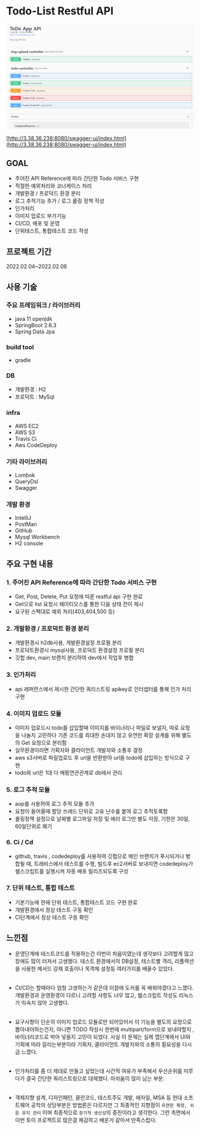 # Todo-List Restful API

![첨부 이미지](https://github.com/jinia91/blogBackUp/blob/main/img/108cf512-66c2-4c11-9c8d-104e4d50b3e1.png?raw=true)

[http://3.38.36.238:8080/swagger-ui/index.html](http://3.38.36.238:8080/swagger-ui/index.html)

## GOAL

- 주어진 API Reference에 따라 간단한 Todo 서비스 구현
- 적절한 예외처리와 코너케이스 처리
- 개발환경 / 프로덕드 환경 분리
- 로그 추적기능 추가 / 로그 롤링 정책 작성
- 인가처리
- 이미지 업로드 부가기능
- CI/CD, 배포 및 운영
- 단위테스트, 통합테스트 코드 작성

## 프로젝트 기간
2022.02.04~2022.02.06

## 사용 기술

### 주요 프레임워크 / 라이브러리

- java 11 openjdk
- SpringBoot 2.6.3
- Spring Data Jpa

### build tool

- gradle

### DB

- 개발환경 : H2
- 프로덕트 : MySql

### infra

- AWS EC2
- AWS S3
- Travis Ci
- Aws CodeDeploy

### 기타 라이브러리

- Lombok
- QueryDsl
- Swagger

### 개발 환경

- IntelliJ
- PostMan
- GitHub
- Mysql Workbench
- H2 console

## 주요 구현 내용

### 1. 주어진 API Reference에 따라 간단한 Todo 서비스 구현

- Get, Post, Delete, Put 요청에 따른 restful api 구현 완료
- Get으로 list 요청시 헤이티오스를 통한 다음 상태 전이 제시
- 요구된 스펙대로 예외 처리(403,404,500 등)

### 2. 개발환경 / 프로덕트 환경 분리

- 개발환경시 h2db사용, 개발환경설정 프로필 분리
- 프로덕트환경시 mysql사용, 프로덕트 환경설정 프로필 분리
- 깃헙 dev, main 브랜치 분리하여 dev에서 작업후 병합

### 3. 인가처리
- api 레퍼런스에서 제시한 간단한 쿼리스트링 apikey로 인터셉터를 통해 인가 처리 구현

### 4. 이미지 업로드 모듈
- 이미지 업로드시 todo를 삽입할때 이미지를 바이너리나 파일로 보낼지, 따로 요청을 나눌지 고민하다 기존 코드를 최대한 손대지 않고
  유연한 확장 설계를 위해 별도의 Get 요청으로 분리함
- 실무환경이라면 기획자와 클라이언트 개발자와 소통후 결정
- aws s3서버로 파일업로드 후 url을 반환받아 url을 todo에 삽입하는 방식으로 구현
- todo와 url은 1대 다 매핑연관관계로 db에서 관리

### 5. 로그 추적 모듈
- aop를 사용하여 로그 추적 모듈 추가
- 요청이 들어올때 할당 쓰레드 단위로 고유 난수를 붙여 로그 추적토록함
- 롤링정책 설정으로 날짜별 로그파일 저장 및 에러 로그만 별도 저장, 기한은 30일, 60일단위로 폐기

### 6. Ci / Cd
- github, travis , codedeploy를 사용하여 깃헙으로 메인 브랜치가 푸시되거나 병합될 때, 트래비스에서 테스트를 수행,
  빌드후 ec2서버로 보내지면 codedeploy가 쉘스크립트를 실행시켜 자동 배포 릴리즈되도록 구성

### 7. 단위 테스트, 통합 테스트

- 기본기능에 한에 단위 테스트, 통합테스트 코드 구현 완료
- 개발환경에서 정상 테스트 구동 확인
- CI단계에서 정상 테스트 구동 확인

## 느낀점

- 운영단계에 테스트코드를 적용하는건 이번이 처음이였는데 생각보다 고려할게 많고 장애도 많이 터져서 고생했다. 테스트 환경에서의 DB설정, 테스트별 격리, 리플렉션을 사용한 메서드 강제 호출이나 목객체 설정등 여러가지를 배울수 있었다.
  <BR><BR>

- CI/CD는 할때마다 엄청 고생하는거 같은데 이참에 도커를 꼭 배워야겠다고 느꼈다. 개발환경과 운영환경이 다르니 고려할 사항도 너무 많고, 쉘스크립트 작성도 리눅스가 익숙치 않아 고생했다.
  <BR><BR>

- 요구사항이 단순히 이미지 업로드 모듈로만 되어있어서 이 기능을 별도의 요청으로 뽑아내야하는건지, 아니면 TODO 작성시 한번에 multipart/form으로 보내야할지 , 바이너리코드로 박아 넣을지 고민이 되었다. 사실 이 문제는 실제 앱단계에서 UI와 기획에 따라 갈리는부분이라 기획자, 클라이언트 개발자와의 소통의 필요성을 다시금 느꼈다.
  <BR><BR>

- 인가처리를 좀 더 제대로 만들고 싶었는데 시간적 여유가 부족해서 우선순위를 미루다가 결국 간단한 쿼리스트링으로 대체했다.  아쉬움이 많이 남는 부분.
  <BR><BR>

- 객체지향 설계, 디자인패턴, 클린코드, 테스트주도 개발, 애자일, MSA 등 현대 소프트웨어 공학의 상당부분은 방법론은 다르지만 그 최종적인 지향점이 `유연한 확장, 쉬운 유지 관리` 이며 최종적으로 `장기적 생산성`의 증진이라고 생각한다. 그런 측면에서 이번 토이 프로젝트로 많은걸 체감하고 배운거 같아서 만족스럽다.


